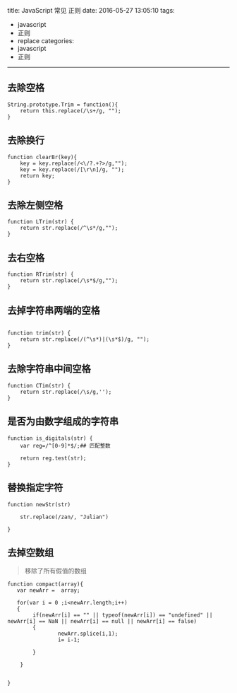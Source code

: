 title: JavaScript 常见 正则
date: 2016-05-27 13:05:10
tags:
  - javascript
  - 正则
  - replace
categories:
  - javascript
  - 正则
---



## 去除空格
 
```
String.prototype.Trim = function(){ 
    return this.replace(/\s+/g, ""); 
} 
```


## 去除换行 

```
function clearBr(key){ 
    key = key.replace(/<\/?.+?>/g,""); 
    key = key.replace(/[\r\n]/g, ""); 
    return key; 
} 
```

## 去除左侧空格 

```
function LTrim(str) { 
    return str.replace(/^\s*/g,""); 
} 
```

## 去右空格 

```
function RTrim(str) { 
    return str.replace(/\s*$/g,""); 
}

```
## 去掉字符串两端的空格 
```

function trim(str) { 
    return str.replace(/(^\s*)|(\s*$)/g, ""); 
} 
```
## 去除字符串中间空格 

```
function CTim(str) { 
    return str.replace(/\s/g,''); 
} 
```

## 是否为由数字组成的字符串 

```
function is_digitals(str) { 
    var reg=/^[0-9]*$/;## 匹配整数 

    return reg.test(str);   
} 
```

## 替换指定字符 
```
function newStr(str)  
    
    str.replace(/zan/, "Julian")
    
}
```

## 去掉空数组

> 移除了所有假值的数组

```
function compact(array){
   var newArr =  array;
   
   for(var i = 0 ;i<newArr.length;i++)
   {
        if(newArr[i] == "" || typeof(newArr[i]) == "undefined" || newArr[i] == NaN || newArr[i] == null || newArr[i] == false)
        {
                newArr.splice(i,1);
                i= i-1;
            
        }
                
    }
    
    
}
```

